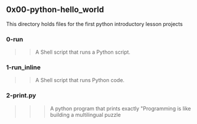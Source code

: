 ## 0x00-python-hello_world
This directory holds files for the first python introductory lesson projects
### 0-run
>> A Shell script that runs a Python script.
### 1-run_inline
>> A Shell script that runs Python code.
### 2-print.py
>>> A python program that prints exactly "Programming is like building a multilingual puzzle